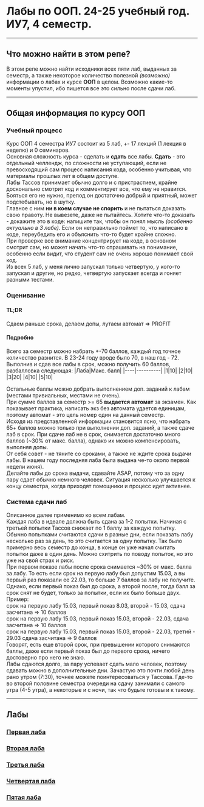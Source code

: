 # Лабы по ООП. 24-25 учебный год. ИУ7, 4 семестр.

---

## Что можно найти в этом репе?
В этом репе можно найти исходники всех пяти лаб, выданных за семестр, а также некоторое количество полезной *(возможно)* информации о лабах и курсе **ООП** в целом.
Возможно какие-то моменты упустил, ибо пишется все это сильно после сдачи лаб.

---

## Общая информация по курсу ООП
### Учебный процесс
Курс ООП 4 семестра ИУ7 состоит из 5 лаб, +- 17 лекций (1 лекция в неделю) и 0 семинаров. \
Основная сложность курса - сделать и **сдать** все лабы. **Сдать** - это отдельный челлендж, 
по сложности не уступающий, если не превосходящий сам процесс написания кода, особенно учитывая, 
что материалы прошлых лет в общем доступе. \
Лабы Тассов принимает обычно долго и с пристрастием, крайне досконально смотрит код и комментирует все, что ему не нравится. 
Бояться его не нужно, препод он достаточно добрый и приятный, может подстебывать, но в шутку. \
Главное с ним **ни в коем случае не спорить** и не пытаться доказать свою правоту. Не вывезете, даже не пытайтесь. 
Хотите что-то доказать - докажите это в коде: напишите так, чтобы он понял мысль *(особенно актуально в 3 лабе)*.
Если он неправильно поймет то, что написано в коде, переубедить его и объяснить что-то будет крайне сложно. \
При проверке все внимание концентрирует на коде, в основном смотрит сам, но может начать что-то спрашивать на понимание, 
особенно если видит, что студент сам не очень хорошо понимает свой код. \
Из всех 5 лаб, у меня лично запускал только четвертую, у кого-то запускал и другие, но редко, четвертую запускает всегда
и гоняет разными тестами.

### Оценивание

#### **TL;DR**
Сдаем раньше срока, делаем допы, лутаем автомат => PROFIT

#### Подробно
Всего за семестр можно набрать +-70 баллов, каждый год точное количество разнится. В 23-24 году вроде было 70, в наш год - 72.
Выполнив и сдав все лабы в срок, можно получить 60 баллов, разбалловка следующая:
|Лаба|Макс. балл|
|----|----------|
|1|10|
|2|10|
|3|20|
|4|10|
|5|10|

Остальные баллы можно добрать выполнением доп. заданий к лабам (местами тривиальных, местами не очень). \
При сумме баллов за семестр >= 65 **выдается автомат** за экзамен. Как показывает практика, написать экз без автомата удается единицам,
поэтому автомат - это цель номер один на данный семестр. \
Исходя из представленной информации становится ясно, что набрать 65+ баллов можно только при выполнении доп. заданий, а также сдаче лаб в срок.
При сдаче лаб не в срок, снимается достаточно много баллов (~30% от макс. балла), однако их можно компенсировать, выполняя допы. \
От себя совет - не тяните со сроками, а также не ждите срока выдачи лабы. В нашем году последняя лаба была выдана че-то около первой недели июня). \
Делайте лабы до срока выдачи, сдавайте ASAP, потому что за одну пару сдает обычно немного человек. Ситуация несколько улучшается к концу семестра, когда 
приходят помощники и процесс идет активнее.

### Система сдачи лаб
Описанное далее применимо ко всем лабам. \
Каждая лаба в идеале должна быть сдана за 1-2 попытки. Начиная с третьей попытки Тассов снижает по 1 баллу за каждую попытку.
Обычно попытками считаются сдачи в разные дни, если показать лабу несколько раз за день, то это считается за одну попытку. 
Так было примерно весь семестр до конца, в конце он уже начал считать попытки даже в один день. 
Можно схитрить по поводу попыток, но это уже на свой страх и риск. \
При первом показе лабы после срока снимается ~30% от макс. балла за лабу. 
То есть если срок на первую лабу был допустим 15.03, а вы первый раз показали ее 22.03, то больше 7 баллов за лабу не получите. \
Однако, если первый показ был до срока, а второй после, тогда балл за срок снят не будет, только за попытки, если их было больше двух. \
Пример: \
срок на первую лабу 15.03, первый показ 8.03, второй - 15.03, сдача засчитана => 10 баллов \
срок на первую лабу 15.03, первый показ 15.03, второй - 22.03, сдача засчитана => 10 баллов \
срок на первую лабу 15.03, первый показ 15.03, второй - 22.03, третий - 29.03 сдача засчитана => 9 баллов \
Говорят, есть еще второй срок, при превышении которого снимаются баллы, даже если первый показ был до первого срока, 
ничего достоверно про него не знаю. \
Лабы сдаются долго, за пару успевает сдать мало человек, поэтому сдавать можно в дополнительные дни. 
Зачастую это почти любой день рано утром (7:30), точнее можете поинтересоваться у Тассова. 
Где-то во второй половине семестра очереди на сдачу занимали с самого утра (4-5 утра), а некоторые и с ночи, так что будьте готовы и к такому.

---

## Лабы

### [Первая лаба](https://github.com/n0kkster/iu7-oop-4sem-labs/tree/master/lab_01)

### [Вторая лаба](https://github.com/n0kkster/iu7-oop-4sem-labs/tree/master/lab_02)

### [Третья лаба](https://github.com/n0kkster/iu7-oop-4sem-labs/tree/master/lab_03)
  
### [Четвертая лаба](https://github.com/n0kkster/iu7-oop-4sem-labs/tree/master/lab_04)

### [Пятая лаба](https://github.com/n0kkster/iu7-oop-4sem-labs/tree/master/lab_05)
